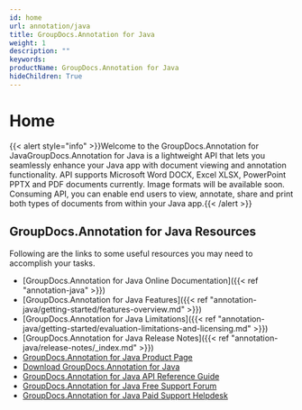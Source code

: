 ```yaml
---
id: home
url: annotation/java
title: GroupDocs.Annotation for Java
weight: 1
description: ""
keywords: 
productName: GroupDocs.Annotation for Java
hideChildren: True
---
```

#  Home 

{{< alert style="info" >}}Welcome to the GroupDocs.Annotation for JavaGroupDocs.Annotation for Java is a lightweight API that lets you seamlessly enhance your Java app with document viewing and annotation functionality. API supports Microsoft Word DOCX, Excel XLSX, PowerPoint PPTX and PDF documents currently. Image formats will be available soon. Consuming API, you can enable end users to view, annotate, share and print both types of documents from within your Java app.{{< /alert >}}

## GroupDocs.Annotation for Java Resources

Following are the links to some useful resources you may need to accomplish your tasks.

*   [GroupDocs.Annotation for Java Online Documentation]({{< ref "annotation-java" >}})
*   [GroupDocs.Annotation for Java Features]({{< ref "annotation-java/getting-started/features-overview.md" >}})
*   [GroupDocs.Annotation for Java Limitations]({{< ref "annotation-java/getting-started/evaluation-limitations-and-licensing.md" >}})
*   [GroupDocs.Annotation for Java Release Notes]({{< ref "annotation-java/release-notes/_index.md" >}})
*   [GroupDocs.Annotation for Java Product Page](https://products.groupdocs.com/annotation/java)
*   [Download GroupDocs.Annotation for Java](https://repository.groupdocs.com/webapp/#/artifacts/browse/tree/General/repo/com/groupdocs/groupdocs-annotation)
*   [GroupDocs.Annotation for Java API Reference Guide](https://apireference.groupdocs.com/java/annotation)
*   [GroupDocs.Annotation for Java Free Support Forum](https://forum.groupdocs.com/c/annotation)
*   [GroupDocs.Annotation for Java Paid Support Helpdesk](https://helpdesk.groupdocs.com/)
